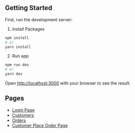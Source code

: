 ## Getting Started

First, run the development server:

1. Install Packages

```bash
npm install
# or
yarn install
```

2. Run app

```bash
npm run dev
# or
yarn dev
```

Open [http://localhost:3000](http://localhost:3000) with your browser to see the result.

## Pages

- [Login Page](http://localhost:3000/login)
- [Customers](http://localhost:3000)
- [Orders](http://localhost:3000/orders)
- [Customer Place Order Page](http://localhost:3000/customerorder)
